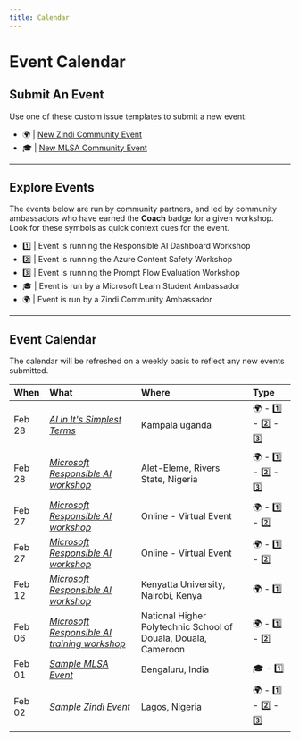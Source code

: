 ```yaml
---
title: Calendar
---
```

# Event Calendar

## Submit An Event

Use one of these custom issue templates to submit a new event:
 - 🌍 | [New Zindi Community Event](https://aka.ms/rai-hub/events/zindi)
 - 🎓 | [New MLSA Community Event](https://aka.ms/rai-hub/events/mlsa)

---

## Explore Events

The events below are run by community partners, and led by community ambassadors who have earned the **Coach** badge for a given workshop. Look for these symbols as quick context cues for the event.
 - 1️⃣ | Event is running the Responsible AI Dashboard Workshop
 - 2️⃣ | Event is running the Azure Content Safety Workshop
 - 3️⃣ | Event is running the Prompt Flow Evaluation Workshop
 - 🎓 | Event is run by a Microsoft Learn Student Ambassador
 - 🌍 | Event is run by a Zindi Community Ambassador

---

## Event Calendar

 The calendar will be refreshed on a weekly basis to reflect any new events submitted.

| When | What | Where | Type |
|:---|:---|:---|:---|
| Feb 28 | _[AI in It's Simplest Terms](https://lu.ma/fn0z4cku)_ | Kampala uganda | 🌍 - 1️⃣ - 2️⃣ - 3️⃣  |
| Feb 28 | _[Microsoft Responsible AI workshop](https://lu.ma/oqwoa774)_ | Alet-Eleme, Rivers State, Nigeria | 🌍 - 1️⃣ - 2️⃣ - 3️⃣  |
| Feb 27 | _[Microsoft Responsible AI workshop](https://lu.ma/x7v7wvxh)_ | Online - Virtual Event | 🌍 - 1️⃣ - 2️⃣  |
| Feb 27 | _[Microsoft Responsible AI workshop](https://lu.ma/x7v7wvxh)_ | Online - Virtual Event | 🌍 - 1️⃣ - 2️⃣  |
| Feb 12 | _[Microsoft Responsible AI workshop](https://lu.ma/o9fklaxp)_ | Kenyatta University, Nairobi, Kenya | 🌍 - 1️⃣  |
| Feb 06 | _[Microsoft Responsible AI training workshop](https://lu.ma/wugq0zrv)_ | National Higher Polytechnic School of Douala, Douala, Cameroon | 🌍 - 1️⃣ - 2️⃣  |
| Feb 01 | _[Sample MLSA Event](#)_ | Bengaluru, India | 🎓 - 1️⃣  |
| Feb 02 | _[Sample Zindi Event](#)_ | Lagos, Nigeria | 🌍 - 1️⃣ - 2️⃣ - 3️⃣  |